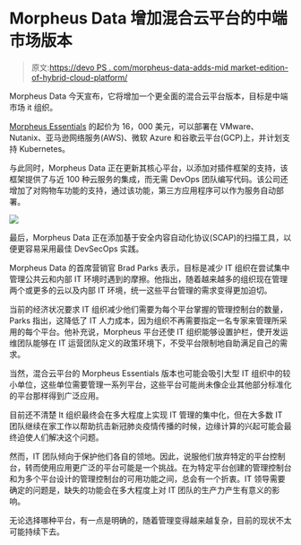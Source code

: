 # Morpheus Data 增加混合云平台的中端市场版本

> 原文:[https://devo PS . com/morpheus-data-adds-mid market-edition-of-hybrid-cloud-platform/](https://devops.com/morpheus-data-adds-midmarket-edition-of-hybrid-cloud-platform/)

Morpheus Data 今天宣布，它将增加一个更全面的混合云平台版本，目标是中端市场 it 组织。

[Morpheus Essentials](https://www.globenewswire.com/news-release/2020/12/17/2147003/0/en/Morpheus-Expands-Hybrid-Cloud-Self-Service-Portfolio-and-Partnerships-with-an-Extensible-Plug-in-Framework-and-New-Essentials-Offering.html) 的起价为 16，000 美元，可以部署在 VMware、Nutanix、亚马逊网络服务(AWS)、微软 Azure 和谷歌云平台(GCP)上，并计划支持 Kubernetes。

与此同时，Morpheus Data 正在更新其核心平台，以添加对插件框架的支持，该框架提供了与近 100 种云服务的集成，而无需 DevOps 团队编写代码。该公司还增加了对购物车功能的支持，通过该功能，第三方应用程序可以作为服务自动部署。

![](../Images/eab0ee08618482e1587384a537e9bb9d.png)

最后，Morpheus Data 正在添加基于安全内容自动化协议(SCAP)的扫描工具，以便更容易采用最佳 DevSecOps 实践。

Morpheus Data 的首席营销官 Brad Parks 表示，目标是减少 IT 组织在尝试集中管理公共云和内部 IT 环境时遇到的摩擦。他指出，随着越来越多的组织现在管理两个或更多的云以及内部 IT 环境，统一这些平台管理的需求变得更加迫切。

当前的经济状况要求 IT 组织减少他们需要为每个平台掌握的管理控制台的数量，Parks 指出，这降低了 IT 人力成本，因为组织不再需要指定一名专家来管理所采用的每个平台。他补充说，Morpheus 平台还使 IT 组织能够设置护栏，使开发运维团队能够在 IT 运营团队定义的政策环境下，不受平台限制地自助满足自己的需求。

当然，混合云平台的 Morpheus Essentials 版本也可能会吸引大型 IT 组织中的较小单位，这些单位需要管理一系列平台，这些平台可能尚未像企业其他部分标准化的平台那样得到广泛应用。

目前还不清楚 It 组织最终会在多大程度上实现 IT 管理的集中化，但在大多数 IT 团队继续在家工作以帮助抗击新冠肺炎疫情传播的时候，边缘计算的兴起可能会最终迫使人们解决这个问题。

然而，IT 团队倾向于保护他们各自的领地。因此，说服他们放弃特定的平台控制台，转而使用应用更广泛的平台可能是一个挑战。在为特定平台创建的管理控制台和为多个平台设计的管理控制台的可用功能之间，总会有一个折衷。IT 领导需要确定的问题是，缺失的功能会在多大程度上对 IT 团队的生产力产生有意义的影响。

无论选择哪种平台，有一点是明确的，随着管理变得越来越复杂，目前的现状不太可能持续下去。